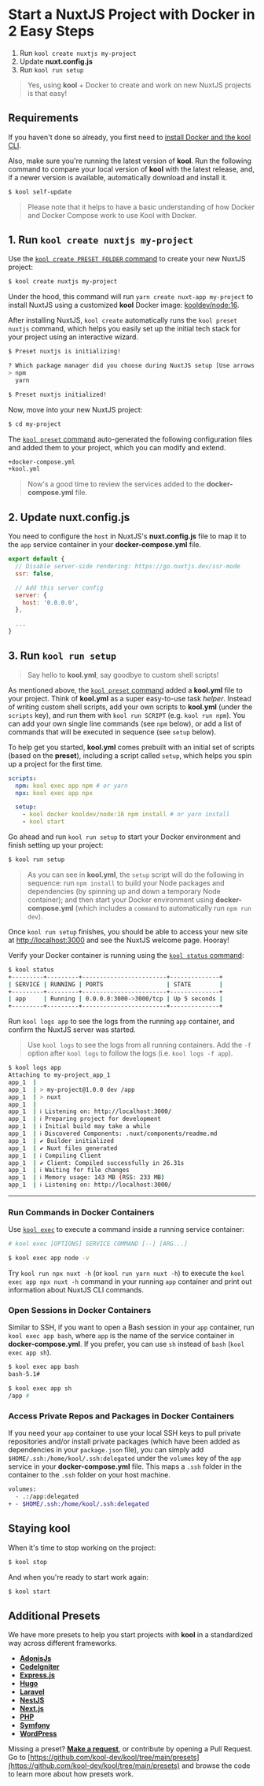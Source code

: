 # Start a NuxtJS Project with Docker in 2 Easy Steps

1. Run `kool create nuxtjs my-project`
2. Update **nuxt.config.js**
3. Run `kool run setup`

> Yes, using **kool** + Docker to create and work on new NuxtJS projects is that easy!

## Requirements

If you haven't done so already, you first need to [install Docker and the kool CLI](/docs/getting-started/installation).

Also, make sure you're running the latest version of **kool**. Run the following command to compare your local version of **kool** with the latest release, and, if a newer version is available, automatically download and install it.

```bash
$ kool self-update
```

> Please note that it helps to have a basic understanding of how Docker and Docker Compose work to use Kool with Docker.

## 1. Run `kool create nuxtjs my-project`

Use the [`kool create PRESET FOLDER` command](/docs/commands/kool-create) to create your new NuxtJS project:

```bash
$ kool create nuxtjs my-project
```

Under the hood, this command will run `yarn create nuxt-app my-project` to install NuxtJS using a customized **kool** Docker image: <a href="https://github.com/kool-dev/docker-node" target="_blank">kooldev/node:16</a>.

After installing NuxtJS, `kool create` automatically runs the `kool preset nuxtjs` command, which helps you easily set up the initial tech stack for your project using an interactive wizard.

```bash
$ Preset nuxtjs is initializing!

? Which package manager did you choose during NuxtJS setup [Use arrows to move, type to filter]
> npm
  yarn

$ Preset nuxtjs initialized!
```

Now, move into your new NuxtJS project:

```bash
$ cd my-project
```

The [`kool preset` command](/docs/commands/kool-preset) auto-generated the following configuration files and added them to your project, which you can modify and extend.

```bash
+docker-compose.yml
+kool.yml
```

> Now's a good time to review the services added to the **docker-compose.yml** file.

## 2. Update nuxt.config.js

You need to configure the `host` in NuxtJS's **nuxt.config.js** file to map it to the `app` service container in your **docker-compose.yml** file.

```javascript
export default {
  // Disable server-side rendering: https://go.nuxtjs.dev/ssr-mode
  ssr: false,

  // Add this server config
  server: {
    host: '0.0.0.0',
  },

  ...
}
```

## 3. Run `kool run setup`

> Say hello to **kool.yml**, say goodbye to custom shell scripts!

As mentioned above, the [`kool preset` command](/docs/commands/kool-preset) added a **kool.yml** file to your project. Think of **kool.yml** as a super easy-to-use task _helper_. Instead of writing custom shell scripts, add your own scripts to **kool.yml** (under the `scripts` key), and run them with `kool run SCRIPT` (e.g. `kool run npm`). You can add your own single line commands (see `npm` below), or add a list of commands that will be executed in sequence (see `setup` below).

To help get you started, **kool.yml** comes prebuilt with an initial set of scripts (based on the **preset**), including a script called `setup`, which helps you spin up a project for the first time.

```yaml
scripts:
  npm: kool exec app npm # or yarn
  npx: kool exec app npx

  setup:
    - kool docker kooldev/node:16 npm install # or yarn install
    - kool start
```

Go ahead and run `kool run setup` to start your Docker environment and finish setting up your project:

```bash
$ kool run setup
```

> As you can see in **kool.yml**, the `setup` script will do the following in sequence: run `npm install` to build your Node packages and dependencies (by spinning up and down a temporary Node container); and then start your Docker environment using **docker-compose.yml** (which includes a `command` to automatically run `npm run dev`).

Once `kool run setup` finishes, you should be able to access your new site at [http://localhost:3000](http://localhost:3000) and see the NuxtJS welcome page. Hooray!

Verify your Docker container is running using the [`kool status` command](/docs/commands/kool-status):

```bash
$ kool status
+---------+---------+------------------------+--------------+
| SERVICE | RUNNING | PORTS                  | STATE        |
+---------+---------+------------------------+--------------+
| app     | Running | 0.0.0.0:3000->3000/tcp | Up 5 seconds |
+---------+---------+------------------------+--------------+
```

Run `kool logs app` to see the logs from the running `app` container, and confirm the NuxtJS server was started.

> Use `kool logs` to see the logs from all running containers. Add the `-f` option after `kool logs` to follow the logs (i.e. `kool logs -f app`).

```bash
$ kool logs app
Attaching to my-project_app_1
app_1  |
app_1  | > my-project@1.0.0 dev /app
app_1  | > nuxt
app_1  |
app_1  | ℹ Listening on: http://localhost:3000/
app_1  | ℹ Preparing project for development
app_1  | ℹ Initial build may take a while
app_1  | ℹ Discovered Components: .nuxt/components/readme.md
app_1  | ✔ Builder initialized
app_1  | ✔ Nuxt files generated
app_1  | ℹ Compiling Client
app_1  | ✔ Client: Compiled successfully in 26.31s
app_1  | ℹ Waiting for file changes
app_1  | ℹ Memory usage: 143 MB (RSS: 233 MB)
app_1  | ℹ Listening on: http://localhost:3000/
```

---

### Run Commands in Docker Containers

Use [`kool exec`](/docs/commands/kool-exec) to execute a command inside a running service container:

```bash
# kool exec [OPTIONS] SERVICE COMMAND [--] [ARG...]

$ kool exec app node -v
```

Try `kool run npx nuxt -h` (or `kool run yarn nuxt -h`) to execute the `kool exec app npx nuxt -h` command in your running `app` container and print out information about NuxtJS CLI commands.

### Open Sessions in Docker Containers

Similar to SSH, if you want to open a Bash session in your `app` container, run `kool exec app bash`, where `app` is the name of the service container in **docker-compose.yml**. If you prefer, you can use `sh` instead of `bash` (`kool exec app sh`).

```bash
$ kool exec app bash
bash-5.1#

$ kool exec app sh
/app #
```

### Access Private Repos and Packages in Docker Containers

If you need your `app` container to use your local SSH keys to pull private repositories and/or install private packages (which have been added as dependencies in your `package.json` file), you can simply add `$HOME/.ssh:/home/kool/.ssh:delegated` under the `volumes` key of the `app` service in your **docker-compose.yml** file. This maps a `.ssh` folder in the container to the `.ssh` folder on your host machine.

```diff
volumes:
  - .:/app:delegated
+ - $HOME/.ssh:/home/kool/.ssh:delegated
```

## Staying kool

When it's time to stop working on the project:

```bash
$ kool stop
```

And when you're ready to start work again:

```bash
$ kool start
```

## Additional Presets

We have more presets to help you start projects with **kool** in a standardized way across different frameworks.

- **[AdonisJs](/docs/2-Presets/AdonisJs.md)**
- **[CodeIgniter](/docs/2-Presets/CodeIgniter.md)**
- **[Express.js](/docs/2-Presets/ExpressJS.md)**
- **[Hugo](/docs/2-Presets/Hugo.md)**
- **[Laravel](/docs/2-Presets/Laravel.md)**
- **[NestJS](/docs/2-Presets/NestJS.md)**
- **[Next.js](/docs/2-Presets/NextJS.md)**
- **[PHP](/docs/2-Presets/PHP.md)**
- **[Symfony](/docs/2-Presets/Symfony.md)**
- **[WordPress](/docs/2-Presets/WordPress.md)**

Missing a preset? **[Make a request](https://github.com/kool-dev/kool/issues/new)**, or contribute by opening a Pull Request. Go to [https://github.com/kool-dev/kool/tree/main/presets](https://github.com/kool-dev/kool/tree/main/presets) and browse the code to learn more about how presets work.
